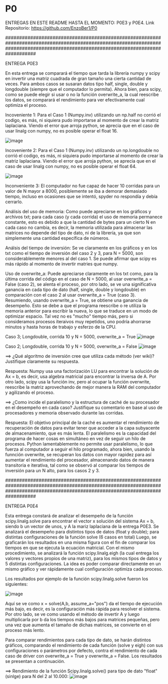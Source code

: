 # P0

ENTREGAS EN ESTE README HASTA EL MOMENTO: P0E3 y P0E4.
Link Repositorio: https://github.com/EnzoBer1/P0

###################################################################################################################################################################################

ENTREGA P0E3

En esta entrega se comparará el tiempo que tarda la librería numpy y scipy en invertir una matriz cuadrada de gran tamaño una cierta cantidad de veces. Para ambos casos se susaran datos tipo half, single, double y longdouble (siempre que el computador lo permita). Ahora bien, para scipy, como se puede elegir si usar o no la función overwrite_a, la cual reescribe los datos, se comparará el rendimiento para ver efectivamente cual optimiza el proceso. 

Incoveniente 1: Para el Caso 1 (Numpy.inv) utilizando un np.half no corrió el codigo, es más, ni siquiera pudo importarse al momento de crear la matriz laplaciana. Viendo el error que arroja python, se aprecia que en el caso de usar linalg con numpy, no es posible operar el float 16.

![image](https://user-images.githubusercontent.com/89056734/129997478-b018b813-8ae8-4775-9959-3cc862d650c2.png)

Incoveniente 2: Para el Caso 1 (Numpy.inv) utilizando un np.longdouble no corrió el codigo, es más, ni siquiera pudo importarse al momento de crear la matriz laplaciana. Viendo el error que arroja python, se aprecia que en el caso de usar linalg con numpy, no es posible operar el float 64.

![image](https://user-images.githubusercontent.com/89056734/129997533-6bd8445f-9128-4f11-a791-f58a07604baf.png)

Inconveniente 3: El computador no fue capaz de hacer 10 corridas para un valor de N mayor a 8000, posiblemente se iba a demorar demasiado tiempo, incluso en ocasiones que se intentó, spyder no respondía y debía cerrarlo.

Análisis del uso de memoria: Como puede apreciarse en los gráficos y archivos txt; para cada caso (y cada corrida) el uso de memoria permanece constante, esto es debido a que la cantidad de bytes para un cierto N en cada caso no cambia, es decir, la memoria utilizada para almacenar las matrices no depende del tipo de dato, ni de la librería, ya que son simplemente una cantidad específica de números.

Análsis del tiempo de inversión: Se ve claramente en los gráficos y en los txt como el tiempo de inversión del caso 2 y 3, para N = 5000, son considerablemente menores al del caso 1. Se puede afirmar que scipy es más rápido al momento de invertir matries que numpy.

Uso de overwrite_a: Puede apreciarse claramente en los txt como, para la última corrida del código en el caso de N = 5000, al usar overwrite_a = False (caso 2), se alenta el proceso, por otro lado, se ve una significativa ganancia en cada tipo de dato (half, single, double y longdouble) en comparación con el caso 2 al usar overwrite_a = True (caso 3). Resumiendo, usando overwrite_a = True, se obtiene una ganancia de desempeño. Esto se debe a que el programa reescribe o re utiliza la memoria anterior para escribir la nueva, lo que se traduce en un modo de optimizar espacio. Tal vez no es "mucho" tiempo más, pero si consideramos procesos iteraivos muy repetidos, uno podría ahorrarse minutos y hasta horas de trabajo y esferzo de la CPU.

Caso 3; Longdouble, corrida 10 y N = 5000, overwrite_a = True
![image](https://user-images.githubusercontent.com/89056734/129997659-7e669850-1165-423a-83b4-b83c30988c32.png)

Caso 2; Longdouble, corrida 10 y N = 5000, overwrite_a = False
![image](https://user-images.githubusercontent.com/89056734/129997716-4ac6449e-28aa-4257-b1b2-44efd117d401.png)

==> ¿Qué algoritmo de inversión cree que utiliza cada método (ver wiki)? Justifique claramente su respuesta. 

Respuesta: Numpy usa una factorización LU para encontrar la solución de Ax = b, es decir, usa algebra matricial para encontrar la inversa de A. Por otro lado, scipy usa la función inv, pero al ocupar la función overwrite, reescribe la matriz aprovechando de mejor manera la RAM del computador y agilizando el proceso.

==> ¿Como incide el paralelismo y la estructura de caché de su procesador en el desempeño en cada caso? Justifique su comentario en base al uso de procesadores y memoria observado durante las corridas. 

Respuesta: El objetivo principal de la caché es aumentar el rendimiento de recuperación de datos para evitar tener que acceder a la capa subyacente de almacenamiento, que es más lenta. El paralelismo es la capacidad del programa de hacer cosas en simultáneo en vez de seguir un hilo de procesos. Python lamentablemente no permite usar paralelismo, lo que fuerza al computador a seguir el hilo programado, ahora bien, usando la funnción overwrite, se recuperan los datos con mayor rapidez para así aumentar el rendimiento del procesador, almacenando datos de manera transitoria e iterativa, tal como se observó al comparar los tiempos de inversión para un N alto, para los casos 2 y 3.

###################################################################################################################################################################################

ENTREGA P0E4

Esta entrega constará de analizar el desempeño de la función scipy.linalg.solve para encontrar el vector x solución del sistema Ax = b, siendo b un vector de unos, y A la mariz laplaciana de la entrega P0E3. Se analizará el desempeño para distintos tipos de datos (float y double); para distintas configuraciones de la función solve (6 casos en total)
Luego, se graficarán los resultados en una misma figura con el fin de comparar los tiempos en que se ejecuta la ecuación matricial. 
Con el mismo procedimiento, se analizará la función scipy.linalg.eigh (la cual entrega los valores y vectores propios de una matriz), para los mismos tipos de datos y 5 distintas configuraciones. La idea es poder comparar directamente en un mismo gráfico y ver rápidamente cual configuración optimiza cada proceso.

Los resultados por ejemplo de la función scipy.linalg.solve fueron los siguientes:

![image](https://user-images.githubusercontent.com/89056734/130183980-63c0383e-570c-4636-aa0d-7e315bf29ebf.png)


Aquí se ve como x = solve(A,b, assume_a="pos") da el tiempo de ejecución más bajo, es decir, es la configuración más rápida para resolver el sistema. Por otro lado, se ve como usando el método de invertir A y luego multiplicarla por b da los tiempos más bajos para matrices pequeñas, pero una vez que aumenta el tamaño de dichas matrices, se convierte en el proceso más lento.

Para comparar rendimientos para cada tipo de dato, se harán distintos gráficos, comparando el rendimiento de cada función (solve y eigh) con sus configuraciones o parámetros por defecto, contra el rendimiento de cada caso de driver con overwrite_a = True y overwrite_a = False. Los resultados se presentan a continuación.

==> Rendimiento de la función Scipy.linalg.solve() para tipo de dato "float" (sinlge) para N del 2 al 10.000:
![image](https://user-images.githubusercontent.com/89056734/130293954-0d1da7de-8faa-4e09-893d-a8db26fed279.png)




